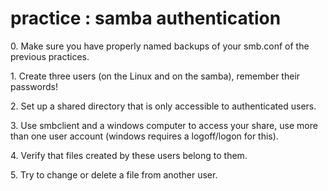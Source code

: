 # practice : samba authentication

0\. Make sure you have properly named backups of your smb.conf of the
previous practices.

1\. Create three users (on the Linux and on the samba), remember their
passwords!

2\. Set up a shared directory that is only accessible to authenticated
users.

3\. Use smbclient and a windows computer to access your share, use more
than one user account (windows requires a logoff/logon for this).

4\. Verify that files created by these users belong to them.

5\. Try to change or delete a file from another user.
